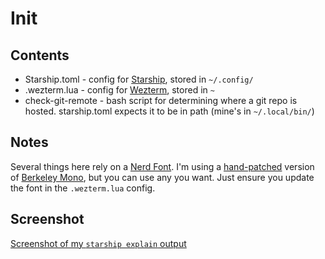 # Init

## Contents

* Starship.toml - config for [Starship](https://starship.rs), stored in `~/.config/`
* .wezterm.lua - config for [Wezterm](https://wezfurlong.org/wezterm/index.html), stored in `~`
* check-git-remote - bash script for determining where a git repo is hosted. starship.toml expects it to be in path (mine's in `~/.local/bin/`)

## Notes
Several things here rely on a [Nerd Font](https://www.nerdfonts.com/). I'm using a [hand-patched](https://tech.serhatteker.com/post/2023-04/patch-berkeley-mono-font-with-nerd-fonts/) version of [Berkeley Mono](https://berkeleygraphics.com/typefaces/berkeley-mono/), but you can use any you want. Just ensure you update the font in the `.wezterm.lua` config.

## Screenshot
[Screenshot of my `starship explain` output](Screenshot.png)
